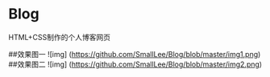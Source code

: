 # Blog
HTML+CSS制作的个人博客网页

##效果图一
![img] (https://github.com/SmallLee/Blog/blob/master/img1.png)
##效果图二
![img] (https://github.com/SmallLee/Blog/blob/master/img2.png)

